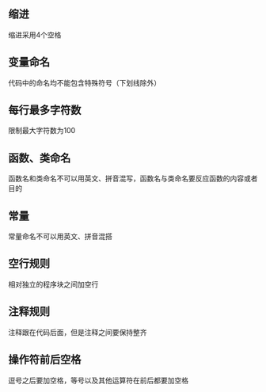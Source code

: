 ## 缩进
缩进采用4个空格
## 变量命名
代码中的命名均不能包含特殊符号（下划线除外）
## 每行最多字符数
限制最大字符数为100
## 函数、类命名
函数名和类命名不可以用英文、拼音混写，函数名与类命名要反应函数的内容或者目的
## 常量
常量命名不可以用英文、拼音混搭
## 空行规则
相对独立的程序块之间加空行
## 注释规则
注释跟在代码后面，但是注释之间要保持整齐
## 操作符前后空格
逗号之后要加空格，等号以及其他运算符在前后都要加空格
